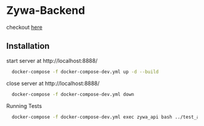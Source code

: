 
# Zywa-Backend

checkout [here](http://localhost:8888)


## Installation

start server at http://localhost:8888/

```bash
  docker-compose -f docker-compose-dev.yml up -d --build
```

close server at http://localhost:8888/

```bash
  docker-compose -f docker-compose-dev.yml down
```

Running Tests

```bash
  docker-compose -f docker-compose-dev.yml exec zywa_api bash ../test_api.sh
```
